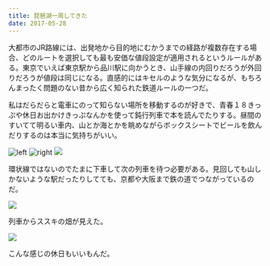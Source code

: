 ```yaml
---
title: 琵琶湖一周してきた
date: 2017-05-28
---
```


大都市のJR路線には、出発地から目的地にむかうまでの経路が複数存在する場合、どのルートを選択しても最も安価な値段設定が適用されるというルールがある。東京でいえば東京駅から品川駅に向かうとき、山手線の内回りだろうが外回りだろうが値段は同じになる。直感的にはキセルのような気分になるが、もちろんまったく問題のない昔から広く知られた鉄道ルールの一つだ。

私はだらだらと電車にのって知らない場所を移動するのが好きで、青春１８きっぷや休日お出かけきっぷなんかを使って鈍行列車で本を読んでたりする。昼間のすいてて明るい車内、山とか海とかを眺めながらボックスシートでビールを飲んだりするのは本当に気持ちがいい。

![left](https://photos.xar.sh/39580811262_18494583b4_b.jpg)
![right](https://photos.xar.sh/39580811502_5ce6299bc1_b.jpg)
![](https://photos.xar.sh/38904964304_4cb612f1b1_h.jpg)

環状線ではないのでたまに下車して次の列車を待つ必要がある。見回しても山しかないような駅だったりしてても、京都や大阪まで鉄の道でつながっているのだ。

![](https://photos.xar.sh/38902016634_4fe58ba3b4_h.jpg)

列車からススキの畑が見えた。

![](https://photos.xar.sh/39580811072_309891145b_h.jpg)

こんな感じの休日もいいもんだ。
